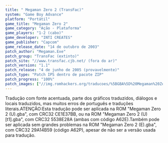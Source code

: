 ```yaml
---
title: " Megaman Zero 2 (TransFac)"
system: "Game Boy Advance"
platform: "Portátil"
game_title: "Megaman Zero 2"
game_category: "Ação - Plataforma"
game_players: "1-2 (cabo)"
game_developer: "INTI CREATES"
game_publisher: "Capcom"
game_release_date: "14 de outubro de 2003"
patch_author: "Megaman.Exe"
patch_group: "TransFac (extinto)"
patch_site: "//www.transfac.cjb.net/ (fora do ar)"
patch_version: "1.1"
patch_release: "4 de junho de 2005 (provavelmente)"
patch_type: "Patch IPS dentro de pacote ZIP"
patch_progress: "100%"
patch_images: ["//img.romhackers.org/traducoes/%5BGBA%5D%20Megaman%20Zero%202%20-%20Trans-Center%20e%20TransFac%20-%201.png","//img.romhackers.org/traducoes/%5BGBA%5D%20Megaman%20Zero%202%20-%20TransFac%20-%202.png","//img.romhackers.org/traducoes/%5BGBA%5D%20Megaman%20Zero%202%20-%20TransFac%20-%203.png"]
---
```

Tradução com fonte acentuada, parte dos gráficos traduzidos, diálogos e locais traduzidos, mas muitos erros de português e traduções literais.ATENÇÃO:Esta tradução pode ser aplicada na ROM "Megaman Zero 2 (U).gba", com CRC32 CE1E37BB, ou na ROM "Megaman Zero 2 (U) [t1].gba", com CRC32 5538E28A (ambas com código A62E).Também pode ser aplicada sem grandes problemas na ROM "Megaman Zero 2 (E).gba", com CRC32 29A14B59 (código A62P), apesar de não ser a versão usada para tradução.
